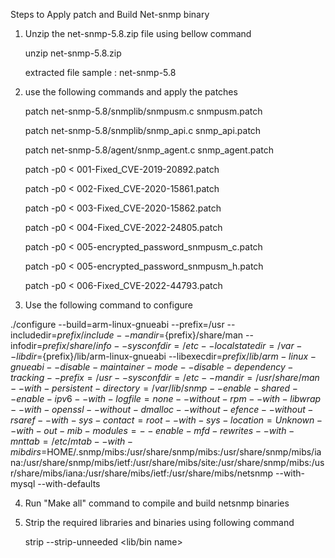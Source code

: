 Steps to Apply patch and Build Net-snmp binary

1) Unzip the net-snmp-5.8.zip file using bellow command

   unzip net-snmp-5.8.zip

   extracted file sample : net-snmp-5.8

2) use the following commands and apply the patches

   patch net-snmp-5.8/snmplib/snmpusm.c snmpusm.patch
   
   patch net-snmp-5.8/snmplib/snmp_api.c snmp_api.patch
   
   patch net-snmp-5.8/agent/snmp_agent.c snmp_agent.patch

   patch -p0 < 001-Fixed_CVE-2019-20892.patch

   patch -p0 < 002-Fixed_CVE-2020-15861.patch

   patch -p0 < 003-Fixed_CVE-2020-15862.patch
   
   patch -p0 < 004-Fixed_CVE-2022-24805.patch
   
   patch -p0 < 005-encrypted_password_snmpusm_c.patch

   patch -p0 < 005-encrypted_password_snmpusm_h.patch

   patch -p0 < 006-Fixed_CVE-2022-44793.patch

3) Use the following command to configure

./configure --build=arm-linux-gnueabi --prefix=/usr --includedir=${prefix}/include --mandir=${prefix}/share/man --infodir=${prefix}/share/info --sysconfdir=/etc --localstatedir=/var --libdir=${prefix}/lib/arm-linux-gnueabi --libexecdir=${prefix}/lib/arm-linux-gnueabi --disable-maintainer-mode --disable-dependency-tracking --prefix=/usr --sysconfdir=/etc --mandir=/usr/share/man --with-persistent-directory=/var/lib/snmp --enable-shared --enable-ipv6 --with-logfile=none --without-rpm --with-libwrap --with-openssl --without-dmalloc --without-efence --without-rsaref --with-sys-contact=root --with-sys-location=Unknown --with-out-mib-modules= --enable-mfd-rewrites --with-mnttab=/etc/mtab --with-mibdirs=$HOME/.snmp/mibs:/usr/share/snmp/mibs:/usr/share/snmp/mibs/iana:/usr/share/snmp/mibs/ietf:/usr/share/mibs/site:/usr/share/snmp/mibs:/usr/share/mibs/iana:/usr/share/mibs/ietf:/usr/share/mibs/netsnmp --with-mysql --with-defaults

4) Run "Make all" command to compile and build netsnmp binaries

5) Strip the required libraries and binaries using following command

   strip --strip-unneeded <lib/bin name>
